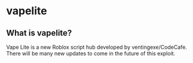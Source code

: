 # vapelite
## What is vapelite?
Vape Lite is a new Roblox script hub developed by ventingexe/CodeCafe. There will be many new updates to come in the future of this exploit.
